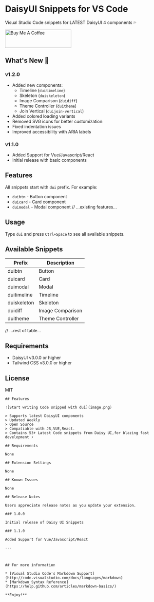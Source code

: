 # DaisyUI Snippets for VS Code

Visual Studio Code snippets for LATEST DaisyUI 4  components 💦

<a href="https://www.buymeacoffee.com/o1VOpX3" target="_blank"><img src="https://cdn.buymeacoffee.com/buttons/v2/default-yellow.png" alt="Buy Me A Coffee" style="height: 60px !important;width: 217px !important;" ></a>

## What's New 🎉

### v1.2.0
- Added new components:
  - Timeline (`duitimeline`)
  - Skeleton (`duiskeleton`) 
  - Image Comparison (`duidiff`)
  - Theme Controller (`duitheme`)
  - Join Vertical (`duijoin-vertical`)
- Added colored loading variants
- Removed SVG icons for better customization
- Fixed indentation issues
- Improved accessibility with ARIA labels

### v1.1.0
- Added Support for Vue/Javascript/React
- Initial release with basic components

## Features

All snippets start with `dui` prefix. For example:
- `duibtn` - Button component
- `duicard` - Card component
- `duimodal` - Modal component
// ...existing features...

## Usage

Type `dui` and press `Ctrl+Space` to see all available snippets.

## Available Snippets

| Prefix | Description |
|--------|-------------|
| duibtn | Button |
| duicard | Card |
| duimodal | Modal |
| duitimeline | Timeline |
| duiskeleton | Skeleton |
| duidiff | Image Comparison |
| duitheme | Theme Controller |
// ...rest of table...

## Requirements

- DaisyUI v3.0.0 or higher
- Tailwind CSS v3.0.0 or higher

## License

MIT
```
## Features

![Start writing Code snipped with dui](image.png)

> Supports latest DaisyUI components
> Updated Weekly
> Open Source
> Compatiable with JS,VUE,React.
> Contains 53+ Latest Code snippets from Daisy UI,for blazing fast development ⚡

## Requirements

None

## Extension Settings

None

## Known Issues

None

## Release Notes

Users appreciate release notes as you update your extension.

### 1.0.0

Initial release of Daisy UI Snippets 

### 1.1.0

Added Support for Vue/Javascript/React

---



## For more information

* [Visual Studio Code's Markdown Support](http://code.visualstudio.com/docs/languages/markdown)
* [Markdown Syntax Reference](https://help.github.com/articles/markdown-basics/)

**Enjoy!**
```
